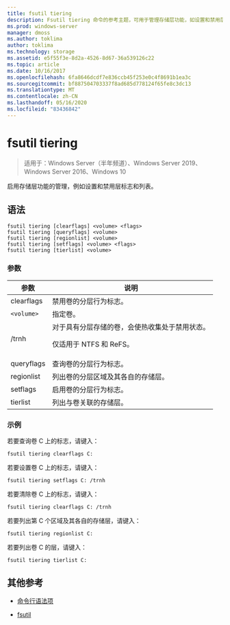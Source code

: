 ```yaml
---
title: fsutil tiering
description: Fsutil tiering 命令的参考主题，可用于管理存储层功能，如设置和禁用层标志和列表。
ms.prod: windows-server
manager: dmoss
ms.author: toklima
author: toklima
ms.technology: storage
ms.assetid: e5f55f3e-8d2a-4526-8d67-36a539126c22
ms.topic: article
ms.date: 10/16/2017
ms.openlocfilehash: 6fa8646dcdf7e836ccb45f253e0c4f8691b1ea3c
ms.sourcegitcommit: bf887504703337f8ad685d778124f65fe8c3dc13
ms.translationtype: MT
ms.contentlocale: zh-CN
ms.lasthandoff: 05/16/2020
ms.locfileid: "83436842"
---
```

# <a name="fsutil-tiering"></a>fsutil tiering

> 适用于：Windows Server（半年频道）、Windows Server 2019、Windows Server 2016、Windows 10

启用存储层功能的管理，例如设置和禁用层标志和列表。

## <a name="syntax"></a>语法

```
fsutil tiering [clearflags] <volume> <flags>
fsutil tiering [queryflags] <volume>
fsutil tiering [regionlist] <volume>
fsutil tiering [setflags] <volume> <flags>
fsutil tiering [tierlist] <volume>
```

### <a name="parameters"></a>参数

| 参数 | 说明 |
| --------- | ----------- |
| clearflags | 禁用卷的分层行为标志。 |
| `<volume>` | 指定卷。 |
| /trnh | 对于具有分层存储的卷，会使热收集处于禁用状态。<p>仅适用于 NTFS 和 ReFS。 |
| queryflags | 查询卷的分层行为标志。 |
| regionlist | 列出卷的分层区域及其各自的存储层。 |
| setflags | 启用卷的分层行为标志。 |
| tierlist | 列出与卷关联的存储层。 |

### <a name="examples"></a>示例

若要查询卷 C 上的标志，请键入：

```
fsutil tiering clearflags C:
```

若要设置卷 C 上的标志，请键入：

```
fsutil tiering setflags C: /trnh
```

若要清除卷 C 上的标志，请键入：

```
fsutil tiering clearflags C: /trnh
```

若要列出第 C 个区域及其各自的存储层，请键入：

```
fsutil tiering regionlist C:
```

若要列出卷 C 的层，请键入：

```
fsutil tiering tierlist C:
```

## <a name="additional-references"></a>其他参考

- [命令行语法项](command-line-syntax-key.md)

- [fsutil](fsutil.md)
